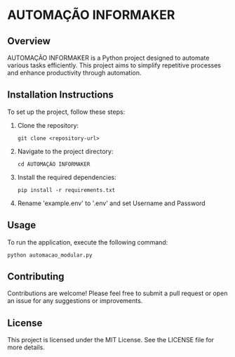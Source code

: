 # AUTOMAÇÃO INFORMAKER

## Overview
AUTOMAÇÃO INFORMAKER is a Python project designed to automate various tasks efficiently. This project aims to simplify repetitive processes and enhance productivity through automation.

## Installation Instructions
To set up the project, follow these steps:

1. Clone the repository:
   ```
   git clone <repository-url>
   ```
2. Navigate to the project directory:
   ```
   cd AUTOMAÇÃO INFORMAKER
   ```
3. Install the required dependencies:
   ```
   pip install -r requirements.txt
   ```
4. Rename 'example.env' to '.env' and set Username and Password
## Usage
To run the application, execute the following command:
```
python automacao_modular.py
```

## Contributing
Contributions are welcome! Please feel free to submit a pull request or open an issue for any suggestions or improvements.

## License
This project is licensed under the MIT License. See the LICENSE file for more details.